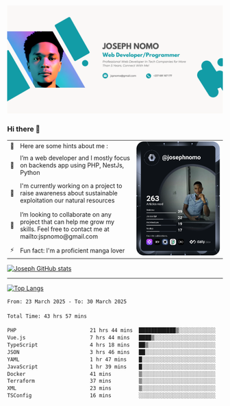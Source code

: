 ![Banner of my profile!](/Joseph_NOMO_NEW.png "Banner")

### Hi there 👋

<!--- | --  | 👋  | Here are some hints about me :                                                                                                 | <td rowspan=6><img src="/devcard.svg" width="400" alt="Joseph NOMO's Dev Card"/></td> |
| --- | --- | ------------------------------------------------------------------------------------------------------------------------------ | ------------------------------------------------------------------------------------- |
| --  | 🔭  | I’m a web developer and I mostly focus on backends app using PHP, NestJs, Python                                               |
| --  | 🦁  | I'm currently working on a project to raise awareness about sustainable exploitation our natural resources                     |
| --  | 👯  | I’m looking to collaborate on any project that can help me grow my skills. Feel free to contact me at mailto:jspnomo@gmail.com |
| --  | ⚡  | Fun fact: I'm a proficient manga lover                                                                                         |
--->

<table>
    <tr>
        <td width="1%">👋</td>
        <td width="55%">Here are some hints about me :</td>
        <td rowspan=6 width="44%"><img src="/devcard.svg" width="400" alt="Joseph NOMO's Dev Card"/></td>
    </tr>
    <tr>
        <td>🔭</td>
        <td>I’m a web developer and I mostly focus on backends app using PHP, NestJs, Python</td>
    </tr>
    <tr>
        <td>🦁</td>
        <td>I'm currently working on a project to raise awareness about sustainable exploitation our natural resources</td>
    </tr>
    <tr>
        <td>👯</td>
        <td>I’m looking to collaborate on any project that can help me grow my skills. Feel free to contact me at mailto:jspnomo@gmail.com</td>
    </tr>
    <tr>
        <td>⚡</td>
        <td>Fun fact: I'm a proficient manga lover</td>
    </tr>

</table>

[![Joseph GitHub stats](https://github-readme-stats-seven-sigma-53.vercel.app/api?username=Jspascal)](https://github.com/Jspascal/github-readme-stats)

---

[![Top Langs](https://github-readme-stats-seven-sigma-53.vercel.app/api/top-langs/?username=Jspascal&layout=compact)](https://github.com/Jspascal/github-readme-stats)

<!--START_SECTION:waka-->

```txt
From: 23 March 2025 - To: 30 March 2025

Total Time: 43 hrs 57 mins

PHP                        21 hrs 44 mins  ████████████▒░░░░░░░░░░░░   49.45 %
Vue.js                     7 hrs 44 mins   ████▒░░░░░░░░░░░░░░░░░░░░   17.59 %
TypeScript                 4 hrs 18 mins   ██▒░░░░░░░░░░░░░░░░░░░░░░   09.79 %
JSON                       3 hrs 46 mins   ██░░░░░░░░░░░░░░░░░░░░░░░   08.58 %
YAML                       1 hr 47 mins    █░░░░░░░░░░░░░░░░░░░░░░░░   04.09 %
JavaScript                 1 hr 39 mins    █░░░░░░░░░░░░░░░░░░░░░░░░   03.78 %
Docker                     41 mins         ▒░░░░░░░░░░░░░░░░░░░░░░░░   01.58 %
Terraform                  37 mins         ▒░░░░░░░░░░░░░░░░░░░░░░░░   01.42 %
XML                        23 mins         ▒░░░░░░░░░░░░░░░░░░░░░░░░   00.88 %
TSConfig                   16 mins         ░░░░░░░░░░░░░░░░░░░░░░░░░   00.61 %
```

<!--END_SECTION:waka-->
